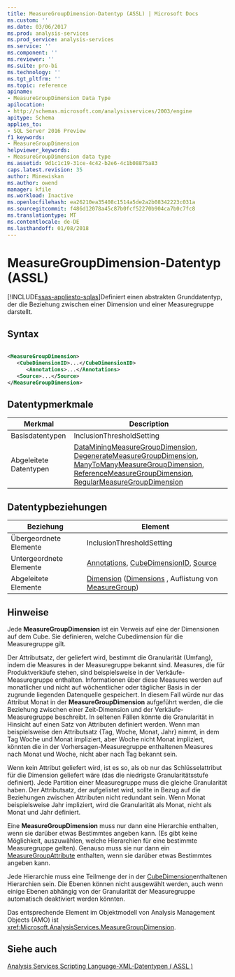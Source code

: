 ```yaml
---
title: MeasureGroupDimension-Datentyp (ASSL) | Microsoft Docs
ms.custom: ''
ms.date: 03/06/2017
ms.prod: analysis-services
ms.prod_service: analysis-services
ms.service: ''
ms.component: ''
ms.reviewer: ''
ms.suite: pro-bi
ms.technology: ''
ms.tgt_pltfrm: ''
ms.topic: reference
apiname:
- MeasureGroupDimension Data Type
apilocation:
- http://schemas.microsoft.com/analysisservices/2003/engine
apitype: Schema
applies_to:
- SQL Server 2016 Preview
f1_keywords:
- MeasureGroupDimension
helpviewer_keywords:
- MeasureGroupDimension data type
ms.assetid: 9d1c1c19-31ce-4c42-b2e6-4c1b08875a83
caps.latest.revision: 35
author: Minewiskan
ms.author: owend
manager: kfile
ms.workload: Inactive
ms.openlocfilehash: ea26210ea35408c1514a5de2a2b08342223c031a
ms.sourcegitcommit: f486d12078a45c87b0fcf52270b904ca7b0c7fc8
ms.translationtype: MT
ms.contentlocale: de-DE
ms.lasthandoff: 01/08/2018
---
```

# <a name="measuregroupdimension-data-type-assl"></a>MeasureGroupDimension-Datentyp (ASSL)
[!INCLUDE[ssas-appliesto-sqlas](../../../includes/ssas-appliesto-sqlas.md)]Definiert einen abstrakten Grunddatentyp, der die Beziehung zwischen einer Dimension und einer Measuregruppe darstellt.  
  
## <a name="syntax"></a>Syntax  
  
```xml  
  
<MeasureGroupDimension>  
   <CubeDimensionID>...</CubeDimensionID>  
      <Annotations>...</Annotations>  
   <Source>...</Source>  
</MeasureGroupDimension>  
```  
  
## <a name="data-type-characteristics"></a>Datentypmerkmale  
  
|Merkmal|Description|  
|--------------------|-----------------|  
|Basisdatentypen|InclusionThresholdSetting|  
|Abgeleitete Datentypen|[DataMiningMeasureGroupDimension](../../../analysis-services/scripting/data-type/dataminingmeasuregroupdimension-data-type-assl.md), [DegenerateMeasureGroupDimension](../../../analysis-services/scripting/data-type/degeneratemeasuregroupdimension-data-type-assl.md), [ManyToManyMeasureGroupDimension](../../../analysis-services/scripting/data-type/manytomanymeasuregroupdimension-data-type-assl.md), [ReferenceMeasureGroupDimension](../../../analysis-services/scripting/data-type/referencemeasuregroupdimension-data-type-assl.md), [RegularMeasureGroupDimension](../../../analysis-services/scripting/data-type/regularmeasuregroupdimension-data-type-assl.md)|  
  
## <a name="data-type-relationships"></a>Datentypbeziehungen  
  
|Beziehung|Element|  
|------------------|-------------|  
|Übergeordnete Elemente|InclusionThresholdSetting|  
|Untergeordnete Elemente|[Annotations](../../../analysis-services/scripting/collections/annotations-element-assl.md), [CubeDimensionID](../../../analysis-services/scripting/properties/cubedimensionid-element-assl.md), [Source](../../../analysis-services/scripting/properties/source-element-binding-assl.md)|  
|Abgeleitete Elemente|[Dimension](../../../analysis-services/scripting/objects/dimension-element-assl.md) ([Dimensions](../../../analysis-services/scripting/collections/dimensions-element-assl.md) , Auflistung von [MeasureGroup](../../../analysis-services/scripting/objects/measuregroup-element-assl.md))|  
  
## <a name="remarks"></a>Hinweise  
 Jede **MeasureGroupDimension** ist ein Verweis auf eine der Dimensionen auf dem Cube. Sie definieren, welche Cubedimension für die Measuregruppe gilt.  
  
 Der Attributsatz, der geliefert wird, bestimmt die Granularität (Umfang), indem die Measures in der Measuregruppe bekannt sind. Measures, die für Produktverkäufe stehen, sind beispielsweise in der Verkäufe-Measuregruppe enthalten. Informationen über diese Measures werden auf monatlicher und nicht auf wöchentlicher oder täglicher Basis in der zugrunde liegenden Datenquelle gespeichert. In diesem Fall würde nur das Attribut Monat in der **MeasureGroupDimension** aufgeführt werden, die die Beziehung zwischen einer Zeit-Dimension und der Verkäufe-Measuregruppe beschreibt. In seltenen Fällen könnte die Granularität in Hinsicht auf einen Satz von Attributen definiert werden. Wenn man beispielsweise den Attributsatz {Tag, Woche, Monat, Jahr} nimmt, in dem Tag Woche und Monat impliziert, aber Woche nicht Monat impliziert, könnten die in der Vorhersagen-Measuregruppe enthaltenen Measures nach Monat und Woche, nicht aber nach Tag bekannt sein.  
  
 Wenn kein Attribut geliefert wird, ist es so, als ob nur das Schlüsselattribut für die Dimension geliefert wäre (das die niedrigste Granularitätsstufe definiert). Jede Partition einer Measuregruppe muss die gleiche Granularität haben. Der Attributsatz, der aufgelistet wird, sollte in Bezug auf die Beziehungen zwischen Attributen nicht redundant sein. Wenn Monat beispielsweise Jahr impliziert, wird die Granularität als Monat, nicht als Monat  und Jahr definiert.  
  
 Eine **MeasureGroupDimension** muss nur dann eine Hierarchie enthalten, wenn sie darüber etwas Bestimmtes angeben kann. (Es gibt keine Möglichkeit, auszuwählen, welche Hierarchien für eine bestimmte Measuregruppe gelten). Genauso muss sie nur dann ein [MeasureGroupAttribute](../../../analysis-services/scripting/data-type/measuregroupattribute-data-type-assl.md) enthalten, wenn sie darüber etwas Bestimmtes angeben kann.  
  
 Jede Hierarchie muss eine Teilmenge der in der [CubeDimension](../../../analysis-services/scripting/data-type/cubedimension-data-type-assl.md)enthaltenen Hierarchien sein. Die Ebenen können nicht ausgewählt werden, auch wenn einige Ebenen abhängig von der Granularität der Measuregruppe automatisch deaktiviert werden könnten.  
  
 Das entsprechende Element im Objektmodell von Analysis Management Objects (AMO) ist <xref:Microsoft.AnalysisServices.MeasureGroupDimension>.  
  
## <a name="see-also"></a>Siehe auch  
 [Analysis Services Scripting Language-XML-Datentypen &#40; ASSL &#41;](../../../analysis-services/scripting/data-type/analysis-services-scripting-language-xml-data-types-assl.md)  
  
  
